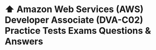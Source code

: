 # ⬆️ Amazon Web Services (AWS) Developer Associate (DVA-C02) Practice Tests Exams Questions & Answers
